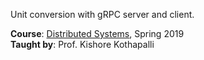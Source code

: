 Unit conversion with gRPC server and client.

**Course**: [Distributed Systems], Spring 2019<br>
**Taught by**: Prof. Kishore Kothapalli

[Distributed Systems]: https://github.com/iiithf/distributed-systems
